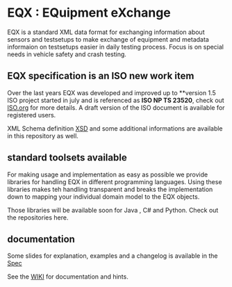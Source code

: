 # EQX : EQuipment eXchange

EQX is a standard XML data format for exchanging information about sensors and testsetups to make exchange of equipment and metadata informaion on testsetups easier in daily testing process.
Focus is on special needs in vehicle safety and crash testing.

## EQX specification is an ISO new work item 
Over the last years EQX was developed and improved up to **version 1.5
ISO project started in july and is referenced as **ISO NP TS 23520**, check out [ISO.org](http://iso.org) for more details. A draft version of the ISO document is available for registered users.

XML Schema definition [XSD](https://github.com/gieschef/EQX/blob/master/Spec/EquipmentExchange.xsd) and some additional informations are available in this repository as well. 


## standard toolsets available
For making usage and implementation as easy as possible we provide libraries for handling EQX in different programming languages. 
Using these libraries makes teh handling transparent and breaks the implementation down to mapping your individual domain model to the EQX objects.  

Those libraries will be available soon for Java , C# and Python.
Check out the repositories here.

## documentation 

Some slides for explanation, examples and a changelog is available in the [Spec](https://github.com/gieschef/EQX/blob/master/Spec)

See the [WIKI](https://github.com/gieschef/EQX/wiki) for documentation and hints.

